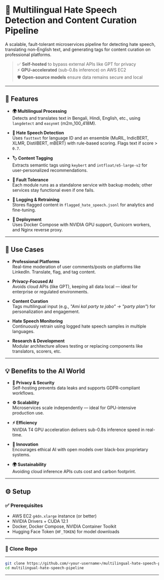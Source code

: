 # 🧠 Multilingual Hate Speech Detection and Content Curation Pipeline

A scalable, fault-tolerant microservices pipeline for detecting hate speech, translating non-English text, and generating tags for content curation on professional platforms.

> ✅ **Self-hosted** to bypass external APIs like GPT for privacy  
> ⚡ **GPU-accelerated** (sub-0.8s inference) on AWS EC2  
> 🛡️ **Open-source models** ensure data remains secure and local

---

## 🚀 Features

- **🌍 Multilingual Processing**  
  Detects and translates text in Bengali, Hindi, English, etc., using `langdetect` and `easynmt` (m2m_100_418M).

- **🚨 Hate Speech Detection**  
  Uses `fasttext` for language ID and an ensemble (MuRIL, IndicBERT, XLMR, DistilBERT, mBERT) with rule-based scoring. Flags text if score > `0.7`.

- **🏷️ Content Tagging**  
  Extracts semantic tags using `keybert` and `intfloat/e5-large-v2` for user-personalized recommendations.

- **🔄 Fault Tolerance**  
  Each module runs as a standalone service with backup models; other services stay functional even if one fails.

- **🧾 Logging & Retraining**  
  Stores flagged content in `flagged_hate_speech.jsonl` for analytics and fine-tuning.

- **🐳 Deployment**  
  Uses Docker Compose with NVIDIA GPU support, Gunicorn workers, and Nginx reverse proxy.

---

## 🎯 Use Cases

- **Professional Platforms**  
  Real-time moderation of user comments/posts on platforms like LinkedIn. Translate, flag, and tag content.

- **Privacy-Focused AI**  
  Avoids cloud APIs (like GPT), keeping all data local — ideal for enterprise or regulated environments.

- **Content Curation**  
  Tags multilingual input (e.g., _"Ami kal party te jabo" → "party plan"_) for personalization and engagement.

- **Hate Speech Monitoring**  
  Continuously retrain using logged hate speech samples in multiple languages.

- **Research & Development**  
  Modular architecture allows testing or replacing components like translators, scorers, etc.

---

## 💡 Benefits to the AI World

- **🔐 Privacy & Security**  
  Self-hosting prevents data leaks and supports GDPR-compliant workflows.

- **⚙️ Scalability**  
  Microservices scale independently — ideal for GPU-intensive production use.

- **⚡ Efficiency**  
  NVIDIA T4 GPU acceleration delivers sub-0.8s inference speed in real-time.

- **🌱 Innovation**  
  Encourages ethical AI with open models over black-box proprietary systems.

- **🌍 Sustainability**  
  Avoiding cloud inference APIs cuts cost and carbon footprint.

---

## ⚙️ Setup

### ✅ Prerequisites

- AWS EC2 `g4dn.xlarge` instance (or better)
- NVIDIA Drivers + CUDA 12.1
- Docker, Docker Compose, NVIDIA Container Toolkit
- Hugging Face Token (`HF_TOKEN`) for model downloads

---

### 🧩 Clone Repo
---
```bash
git clone https://github.com/<your-username>/multilingual-hate-speech-pipeline.git
cd multilingual-hate-speech-pipeline
```
---
